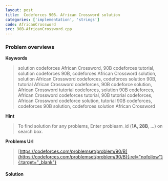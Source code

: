 ```yaml
---
layout: post
title:  Codeforces 90B. African Crossword solution
categories: ['implementation', 'strings']
code: AfricanCrossword
src: 90B-AfricanCrossword.cpp
---
```

### **Problem overviews**

**Keywords**
> solution codeforces African Crossword, 90B codeforces tutorial, solution codeforces 90B, codeforces African Crossword solution, solution African Crossword codeforces, codeforces solution 90B, tutorial African Crossword codeforces, 90B codeforce solution, African Crossword tutorial codeforces, solution 90B codeforces, African Crossword codeforces tutorial, 90B tutorial codeforces, African Crossword codeforce solution, tutorial 90B codeforces, codeforces 90B solution, codeforces solution African Crossword

**Hint**
> To find solution for any problems, Enter probleam_id (**1A, 28B**, ...) on search box. 

**Problems Url**
> [https://codeforces.com/problemset/problem/90/B](https://codeforces.com/problemset/problem/90/B){:rel="nofollow"}{:target="_blank"}

#### **Solution**



